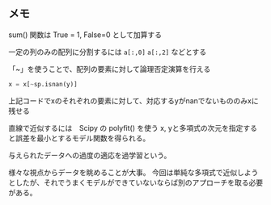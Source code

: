 ## メモ

sum() 関数は True = 1, False=0 として加算する


一定の列のみの配列に分割するには
`a[:,0]`
`a[:,2]`
などとする


「~」を使うことで、配列の要素に対して論理否定演算を行える
```python
x = x[~sp.isnan(y)]
```
上記コードでxのそれぞれの要素に対して、対応するyがnanでないもののみxに残せる


直線で近似するには　Scipy の polyfit() を使う
x, yと多項式の次元を指定すると誤差を最小とするモデル関数を得られる。

与えられたデータへの過度の適応を過学習という。

様々な視点からデータを眺めることが大事。
今回は単純な多項式で近似しようとしたが、それでうまくモデルができていないならば別のアプローチを取る必要がある。

